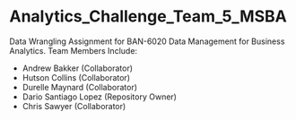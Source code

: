 # Analytics_Challenge_Team_5_MSBA
Data Wrangling Assignment for BAN-6020 Data Management for Business Analytics. 
Team Members Include: 
- Andrew Bakker (Collaborator)
- Hutson Collins (Collaborator)
- Durelle Maynard (Collaborator)
- Dario Santiago Lopez (Repository Owner)
- Chris Sawyer (Collaborator)

